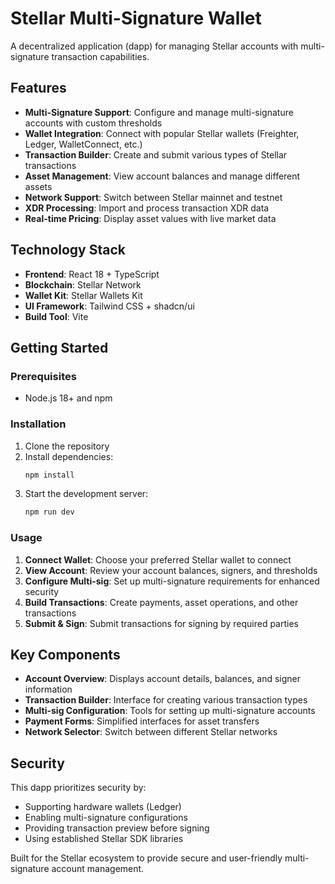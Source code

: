 # Stellar Multi-Signature Wallet

A decentralized application (dapp) for managing Stellar accounts with multi-signature transaction capabilities.

## Features

- **Multi-Signature Support**: Configure and manage multi-signature accounts with custom thresholds
- **Wallet Integration**: Connect with popular Stellar wallets (Freighter, Ledger, WalletConnect, etc.)
- **Transaction Builder**: Create and submit various types of Stellar transactions
- **Asset Management**: View account balances and manage different assets
- **Network Support**: Switch between Stellar mainnet and testnet
- **XDR Processing**: Import and process transaction XDR data
- **Real-time Pricing**: Display asset values with live market data

## Technology Stack

- **Frontend**: React 18 + TypeScript
- **Blockchain**: Stellar Network
- **Wallet Kit**: Stellar Wallets Kit
- **UI Framework**: Tailwind CSS + shadcn/ui
- **Build Tool**: Vite

## Getting Started

### Prerequisites

- Node.js 18+ and npm

### Installation

1. Clone the repository
2. Install dependencies:
   ```bash
   npm install
   ```
3. Start the development server:
   ```bash
   npm run dev
   ```

### Usage

1. **Connect Wallet**: Choose your preferred Stellar wallet to connect
2. **View Account**: Review your account balances, signers, and thresholds
3. **Configure Multi-sig**: Set up multi-signature requirements for enhanced security
4. **Build Transactions**: Create payments, asset operations, and other transactions
5. **Submit & Sign**: Submit transactions for signing by required parties

## Key Components

- **Account Overview**: Displays account details, balances, and signer information
- **Transaction Builder**: Interface for creating various transaction types
- **Multi-sig Configuration**: Tools for setting up multi-signature accounts
- **Payment Forms**: Simplified interfaces for asset transfers
- **Network Selector**: Switch between different Stellar networks

## Security

This dapp prioritizes security by:
- Supporting hardware wallets (Ledger)
- Enabling multi-signature configurations
- Providing transaction preview before signing
- Using established Stellar SDK libraries

Built for the Stellar ecosystem to provide secure and user-friendly multi-signature account management.